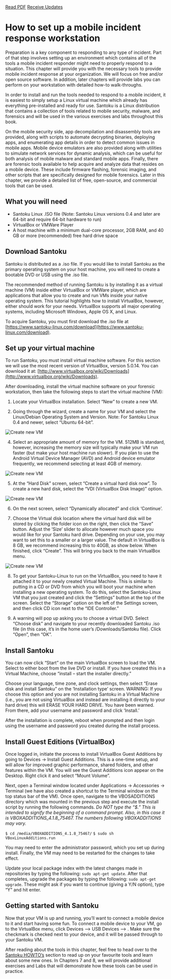 <div class="cta-banner">
  <a class="cta-banner-pdf" href="https://info.nowsecure.com/IRforAndroidandiOS_PDFRequest.html">Read PDF<i class="fa fa-file-pdf-o"></i></a>
  <a class="cta-banner-update" href="https://info.nowsecure.com/IRforAndroidandiOS_Updates.html">Receive Updates<i class="fa fa-bell-o"></i></a>
</div>

# How to set up a mobile incident response workstation

Preparation is a key component to responding to any type of incident. Part of that step involves setting up an environment which contains all of the tools a mobile incident responder might need to properly respond to a situation. This chapter will provide you with the necessary tools to provide mobile incident response at your organization. We will focus on free and/or open source software. In addition, later chapters will provide labs you can perform on your workstation with detailed how-to walk-throughs.

In order to install and run the tools needed to respond to a mobile incident, it is easiest to simply setup a Linux virtual machine which already has everything pre-installed and ready for use. Santoku is a Linux distribution that contains a collection of tools related to mobile security, malware, and forensics and will be used in the various exercises and labs throughout this book.  

On the mobile security side, app decompilation and disassembly tools are provided, along with scripts to automate decrypting binaries, deploying apps, and enumerating app details in order to detect common issues in mobile apps. Mobile device emulators are also provided along with utilities to simulate network services for dynamic analysis, which can be useful for both analysis of mobile malware and standard mobile apps. Finally, there are forensic tools available to help acquire and analyze data that resides on a mobile device. These include firmware flashing, forensic imaging, and other scripts that are specifically designed for mobile forensics. Later in this chapter, we provide a detailed list of free, open-source, and commercial tools that can be used.

## What you will need
* Santoku Linux .ISO file (Note: Santoku Linux versions 0.4 and later are 64-bit and require 64-bit hardware to run)
* VirtualBox or VMWare Player
* A host machine with a minimum dual-core processor, 2GB RAM, and 40 GB or more (recommended) free hard drive space


## Download Santoku
Santoku is distributed as a .iso file. If you would like to install Santoku as the primary operating system on your host machine, you will need to create a bootable DVD or USB using the .iso file.

The recommended method of running Santoku is by installing it as a virtual machine (VM) inside either VirtualBox or VMWare player, which are applications that allow you to create and run VMs inside your native operating system. This tutorial highlights how to install VirtualBox, however, either should work for your needs. VirtualBox supports all major operating systems, including Microsoft Windows, Apple OS X, and Linux.

To acquire Santoku, you must first download the .iso file at [https://www.santoku-linux.com/download](https://www.santoku-linux.com/download).

## Set up your virtual machine
To run Santoku, you must install virtual machine software. For this section we will use the most recent version of VirtualBox, version 5.0.14. You can download it at: [http://www.virtualbox.org/wiki/Downloads](http://www.virtualbox.org/wiki/Downloads).

After downloading, install the virtual machine software on your forensic workstation, then take the following steps to start the virtual machine (VM):

1. Locate your VirtualBox installation. Select “New” to create a new VM.

3. Going through the wizard, create a name for your VM and select the Linux/Debian Operating System and Version. Note: For Santoku Linux 0.4 and newer, select “Ubuntu 64-bit”. 

![Create new VM](../assets/tools-newvm.1.png)

4. Select an appropriate amount of memory for the VM. 512MB is standard, however, increasing the memory size will typically make your VM run faster (but make your host machine run slower). If you plan to use the Android Virtual Device Manager (AVD) and Android device emulator frequently, we recommend selecting at least 4GB of memory.

![Create new VM](../assets/tools-memory.2.png)

5. At the “Hard Disk” screen, select “Create a virtual hard disk now”. To create a new hard disk, select the “VDI (VirtualBox Disk Image)” option.

![Create new VM](../assets/tools-harddisk.3.png)

6. On the next screen, select “Dynamically allocated” and click ‘Continue’.

7. Choose the Virtual disk location where the virtual hard disk will be stored by clicking the folder icon on the right, then click the “Save” button. Adjust the ‘Size’ slider to allocate however much space you would like for your Santoku hard drive. Depending on your use, you may want to set this to a smaller or a larger value. The default in VirtualBox is 8 GB, we recommend increasing this to 40GB, as show below. When finished, click “Create”. This will bring you back to the main VirtualBox menu.

![Create new VM](../assets/tools-create.4.png)

8. To get your Santoku-Linux to run on the VirtualBox, you need to have it attached it to your newly created Virtual Machine. This is similar to putting in a CD or DVD from which you will boot your machine when installing a new operating system. To do this, select the Santoku-Linux VM that you just created and click the “Settings” button at the top of the screen. Select the “Storage” option on the left of the Settings screen, and then click CD icon next to the “IDE Controller.”

9. A warning will pop up asking you to choose a virtual DVD. Select “Choose disk” and navigate to your recently downloaded Santoku .iso file (in this case, it’s in the home user’s /Downloads/Santoku file). Click “Open”, then “OK”.

## Install Santoku
You can now click “Start” on the main VirtualBox screen to load the VM. Select to either boot from the live DVD or install. If you have created this in a Virtual Machine, choose “install – start the installer directly.”

Choose your language, time zone, and clock settings, then select “Erase disk and install Santoku” on the ‘Installation type’ screen. WARNING: If you choose this option and you are not installing Santoku in a Virtual Machine (i.e., you are not using VirtualBox and instead are installing it directly to your hard drive) this will ERASE YOUR HARD DRIVE. You have been warned. From there, add your username and password and click ‘Install.’

After the installation is complete, reboot when prompted and then login using the username and password you created during the install process.

## Install Guest Editions (VirtualBox)
Once logged in, initiate the process to install VirtualBox Guest Additions by going to Devices -> Install Guest Additions. This is a one-time setup, and will allow for improved graphic performance, shared folders, and other features within the VM. You will see the Guest Additions icon appear on the Desktop. Right click it and select “Mount Volume”.

Next, open a Terminal window located under Applications -> Accessories -> Terminal (we have also created a shortcut to the Terminal window on the top status bar of the VM). Once open, navigate to the VBOSADDITIONS directory which was mounted in the previous step and execute the install script by running the following commands. *Do NOT type the “$.” This is intended to signify the beginning of a command prompt. Also, in this case it is VBOXADDITIONS_4.1.8_75467. The numbers following VBOXADDITIONS may vary.*

`$ cd /media/VBOXADDITIONS_4.1.8_75467/`
`$ sudo sh VBoxLinuxAdditions.run`

You may need to enter the administrator password, which you set up during install. Finally, the VM may need to be restarted for the changes to take effect.

Update your local package index with the latest changes made in repositories by typing the following: `sudo apt-get update`. After that completes, upgrade the packages by typing the following: `sudo apt-get upgrade`. These might ask if you want to continue (giving a Y/N option), type “Y” and hit enter.

## Getting started with Santoku
Now that your VM is up and running, you’ll want to connect a mobile device to it and start having some fun. To connect a mobile device to your VM, go to the VirtualBox menu, click Devices –> USB Devices –> <Your Device>. Make sure the checkmark is checked next to your device, and it will be passed through to your Santoku VM.

After reading about the tools in this chapter, feel free to head over to the [Santoku HOWTO’s](https://santoku-linux.com/howtos/) section to read up on your favourite tools and learn about some new ones. In Chapters 7 and 8, we will provide additional exercises and Labs that will demonstrate how these tools can be used in practice.
